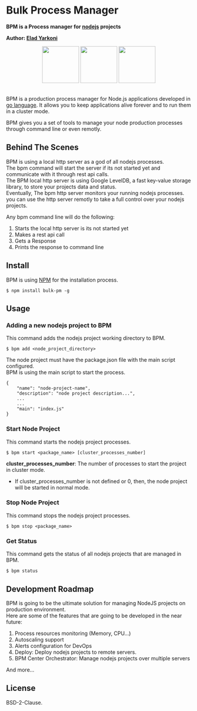 # Bulk Process Manager
**BPM is a Process manager for [nodejs](http://nodejs.org) projects**

**Author: [Elad Yarkoni](http://eladyarkoni.com)**

<div style="text-align: center;">
    <img src="https://nodejs.org/static/images/logos/nodejs-new-pantone-black.png" height="100">
    <img src="https://gquintana.github.io//images/logos/golang.png" height="100">
    <img src="https://roma-kvs.org/images/benchmark/leveldb-logo.png" height="100">
</div>
<br/>

BPM is a production process manager for Node.js applications developed in [go language](http://golang.org).
It allows you to keep applications alive forever and to run them in a cluster mode.

BPM gives you a set of tools to manage your node production processes through command line or even remotly.

## Behind The Scenes
BPM is using a local http server as a god of all nodejs processes.  
The bpm command will start the server if its not started yet and communicate with it through rest api calls.  
The BPM local http server is using Google LevelDB, a fast key-value storage library, to store your projects data and status.  
Eventually, The bpm http server monitors your running nodejs processes. you can use the http server remotly to take a full control over your nodejs projects.  

Any bpm command line will do the following:
1. Starts the local http server is its not started yet
2. Makes a rest api call
3. Gets a Response
4. Prints the response to command line

## Install
BPM is using [NPM](https://www.npmjs.com/) for the installation process.
```
$ npm install bulk-pm -g
```

## Usage
### Adding a new nodejs project to BPM
This command adds the nodejs project working directory to BPM.  
```
$ bpm add <node_project_directory>
```

The node project must have the package.json file with the main script configured.  
BPM is using the main script to start the process.  

```
{
    "name": "node-project-name",
    "description": "node project description...",
    ...
    ...
    "main": "index.js"
}
```

### Start Node Project
This command starts the nodejs project processes. 
```
$ bpm start <package_name> [cluster_processes_number]
```

**cluster_processes_number**: The number of processes to start the project in cluster mode.  
  
* If cluster_processes_number is not defined or 0, then, the node project will be started in normal mode.  

### Stop Node Project
This command stops the nodejs project processes. 
```
$ bpm stop <package_name>
```

### Get Status
This command gets the status of all nodejs projects that are managed in BPM.
```
$ bpm status
```

## Development Roadmap
BPM is going to be the ultimate solution for managing NodeJS projects on production environment.  
Here are some of the features that are going to be developed in the near future:
1. Process resources monitoring (Memory, CPU...)
2. Autoscaling support
3. Alerts configuration for DevOps
4. Deploy: Deploy nodejs projects to remote servers.
5. BPM Center Orchestrator: Manage nodejs projects over multiple servers
 
And more...

## License
BSD-2-Clause.


